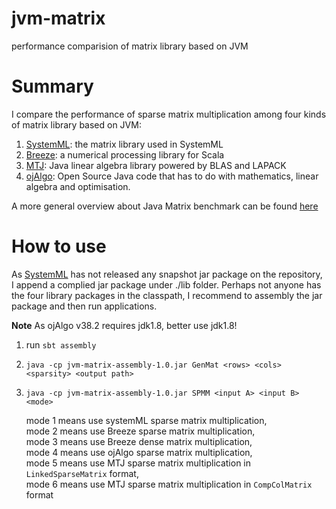 # jvm-matrix
performance comparision of matrix library based on JVM

# Summary

I compare the performance of sparse matrix multiplication among four kinds of matrix library based on JVM:

1.  [SystemML](https://github.com/SparkTC/systemml): the matrix library used in SystemML
1.  [Breeze](https://github.com/scalanlp/breeze/): a numerical processing library for Scala
1.  [MTJ](https://github.com/fommil/matrix-toolkits-java/): Java linear algebra library powered by BLAS and LAPACK
1.  [ojAlgo](https://github.com/optimatika/ojAlgo): Open Source Java code that has to do with mathematics, linear algebra and optimisation.
 
A more general overview about Java Matrix benchmark can be found [here](http://lessthanoptimal.github.io/Java-Matrix-Benchmark/)

# How to use
As [SystemML](https://github.com/SparkTC/systemml) has not released any snapshot jar package on the repository, 
I append a complied jar package under ./lib folder.
Perhaps not anyone has the four library packages in the classpath, I recommend to assembly the jar package and then run applications.

**Note** As ojAlgo v38.2 requires jdk1.8, better use jdk1.8!

1.  run `sbt assembly` 
1.  `java -cp jvm-matrix-assembly-1.0.jar GenMat <rows> <cols> <sparsity> <output path>` 
1.  `java -cp jvm-matrix-assembly-1.0.jar SPMM <input A> <input B> <mode>` 
      
    mode 1 means use systemML sparse matrix multiplication,<br/>
    mode 2 means use Breeze sparse matrix multiplication,<br/> 
    mode 3 means use Breeze dense matrix multiplication, <br/> 
    mode 4 means use ojAlgo sparse matrix multiplication,<br/>
    mode 5 means use MTJ sparse matrix multiplication in `LinkedSparseMatrix` format,<br/>
    mode 6 means use MTJ sparse matrix multiplication in `CompColMatrix` format<br/>
    